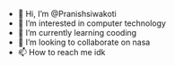 - 👋 Hi, I’m @Pranishsiwakoti
- 👀 I’m interested in computer technology
- 🌱 I’m currently learning cooding
- 💞️ I’m looking to collaborate on nasa
- 📫 How to reach me idk

<!---
Pranishsiwakoti/Pranishsiwakoti is a ✨ special ✨ repository because its `Superman` (this guy) appears on your GitHub profile.
--->
